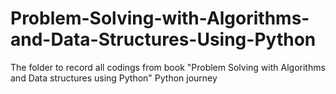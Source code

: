 # Problem-Solving-with-Algorithms-and-Data-Structures-Using-Python
The folder to record all codings from book "Problem Solving with Algorithms and Data structures using Python"
Python journey 
